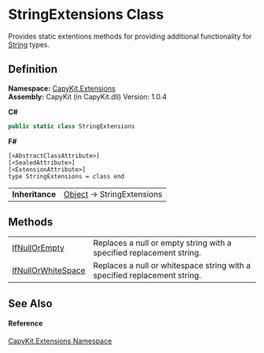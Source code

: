 # StringExtensions Class


Provides static extentions methods for providing additional functionality for <a href="https://learn.microsoft.com/dotnet/api/system.string" target="_blank" rel="noopener noreferrer">String</a> types.



## Definition
**Namespace:** <a href="N_CapyKit_Extensions.md">CapyKit.Extensions</a>  
**Assembly:** CapyKit (in CapyKit.dll) Version: 1.0.4

**C#**
``` C#
public static class StringExtensions
```
**F#**
``` F#
[<AbstractClassAttribute>]
[<SealedAttribute>]
[<ExtensionAttribute>]
type StringExtensions = class end
```

<table><tr><td><strong>Inheritance</strong></td><td><a href="https://learn.microsoft.com/dotnet/api/system.object" target="_blank" rel="noopener noreferrer">Object</a>  →  StringExtensions</td></tr>
</table>



## Methods
<table>
<tr>
<td><a href="M_CapyKit_Extensions_StringExtensions_IfNullOrEmpty.md">IfNullOrEmpty</a></td>
<td>Replaces a null or empty string with a specified replacement string.</td></tr>
<tr>
<td><a href="M_CapyKit_Extensions_StringExtensions_IfNullOrWhiteSpace.md">IfNullOrWhiteSpace</a></td>
<td>Replaces a null or whitespace string with a specified replacement string.</td></tr>
</table>

## See Also


#### Reference
<a href="N_CapyKit_Extensions.md">CapyKit.Extensions Namespace</a>  

